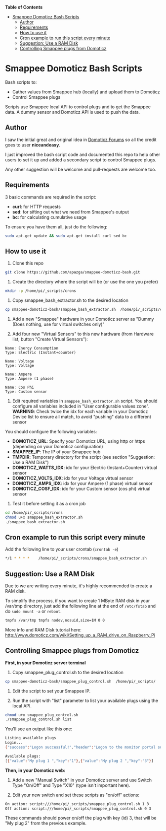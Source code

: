 **Table of Contents**

- [Smappee Domoticz Bash Scripts](#smappee-domoticz-bash-scripts)
  - [Author](#author)
  - [Requirements](#requirements)
  - [How to use it](#how-to-use-it)
  - [Cron example to run this script every minute](#cron-example-to-run-this-script-every-minute)
  - [Suggestion: Use a RAM Disk](#suggestion-use-a-ram-disk)
  - [Controlling Smappee plugs from Domoticz](#controlling-smappee-plugs-from-domoticz)

# Smappee Domoticz Bash Scripts
Bash scripts to:
- Gather values from Smappee hub (locally) and upload them to Domoticz
- Control Smappee plugs

Scripts use Smappee local API to control plugs and to get the Smappee data. A dummy sensor and Domoticz API is used to push the data.

## Author
I saw the initial great and original idea in [Domoticz Forums](https://www.domoticz.com/forum/viewtopic.php?f=31&t=7312&hilit=smappee&start=20) so all the credit goes to user **niceandeasy**.

I just improved the bash script code and documented this repo to help other users to set it up and added a secondary script to control Smappee plugs.

Any other suggestion will be welcome and pull-requests are welcome too.

## Requirements
3 basic commands are required in the script:
* **curl**: for HTTP requests
* **sed**: for sifting out what we need from Smappee's output
* **bc**: for calculating cumulative usage

To ensure you have them all, just do the following:
```bash
sudo apt-get update && sudo apt-get install curl sed bc
```

## How to use it
1. Clone this repo
  ```bash
  git clone https://github.com/apazga/smappee-domoticz-bash.git
  ```

1. Create the directory where the script will be (or use the one you prefer)
  ```bash
  mkdir -p /home/pi/_scripts/crons
  ```

1. Copy smappee_bash_extractor.sh to the desired location
  ```bash
  cp smappee-domoticz-bash/smappee_bash_extractor.sh  /home/pi/_scripts/crons
  ```

1. Add a new "Smappee" hardware in your Domoticz server as "Dummy (Does nothing, use for virtual switches only)"

1. Add four new "Virtual Sensors" to this new hardware (from Hardware list, button "Create Virtual Sensors"):
  ```
  Name: Energy Consumption
  Type: Electric (Instant+counter)

  Name: Voltage
  Type: Voltage

  Name: Ampere
  Type: Ampere (1 phase)

  Name: Cos Phi
  Type: Custom sensor
```

1. Edit required variables in `smappee_bash_extractor.sh` script. You should configure all variables included in "User configurable values zone".
  **WARNING**: Check twice the idx for each variable in your Domoticz Device list to ensure all match, to avoid "pushing" data to a different sensor

  You should configure the following variables:
  * **DOMOTICZ_URL**: Specify your Domoticz URL, using http or https (depending on your Domoticz configuration)
  * **SMAPPEE_IP**: The IP of your Smappee hub
  * **TMPDIR**: Temporary directory for the script (see section "Suggestion: Use a RAM Disk")
  * **DOMOTICZ_WATTS_IDX**: idx for your Electric (Instant+Counter) virtual sensor
  * **DOMOTICZ_VOLTS_IDX**: idx for your Voltage virtual sensor
  * **DOMOTICZ_AMPS_IDX**: idx for your Ampere (1 phase) virtual sensor
  * **DOMOTICZ_COSF_IDX**: idx for your Custom sensor (cos phi) virtual sensor

1. Test it before setting it as a cron job
  ```bash
  cd /home/pi/_scripts/crons
  chmod u+x smappee_bash_extractor.sh
  ./smappee_bash_extractor.sh
  ```

## Cron example to run this script every minute
Add the following line to your user crontab (`crontab -e`)
```bash
*/1 * * * *    /home/pi/_scripts/crons/smappee_bash_extractor.sh
```

## Suggestion: Use a RAM Disk
Due to we are writing every minute, it's highly recommended to create a RAM disk.

To simplify the process, if you want to create 1 MByte RAM disk in your /var/tmp directory, just add the following line at the end of `/etc/fstab` and do `sudo mount -a` or `reboot`.

```bash
tmpfs /var/tmp tmpfs nodev,nosuid,size=1M 0 0
```

More info and RAM Disk tutorial here: http://www.domoticz.com/wiki/Setting_up_a_RAM_drive_on_Raspberry_Pi

## Controlling Smappee plugs from Domoticz

**First, in your Domoticz server terminal**
1. Copy smappee_plug_control.sh to the desired location
  ```bash
  cp smappee-domoticz-bash/smappee_plug_control.sh  /home/pi/_scripts/
  ```

1. Edit the script to set your Smappee IP.

1. Run the script with "list" parameter to list your available plugs using the local API.
```bash
chmod u+x smappee_plug_control.sh
./smappee_plug_control.sh list
```

You'll see an output like this one:
```bash
Listing available plugs
Login...
{"success":"Logon successful!","header":"Logon to the monitor portal successful..."}

Available plugs:
[{"value":"My plug 1 ","key":"1"},{"value":"My plug 2 ","key":"3"}]
```

**Then, in your Domoticz web:**
1. Add a new "Manual Switch" in your Domoticz server and use Switch Type "On/Off" and Type "X10" (type isn't important here).

1. Edit your new switch and set these scripts as "on/off" actions:
```bash
On action: script:///home/pi/_scripts/smappee_plug_control.sh 1 3
Off action: script:///home/pi/_scripts/smappee_plug_control.sh 0 3
```

These commands should power on/off the plug with key (id) 3, that will be "My plug 2" from the previous example.

